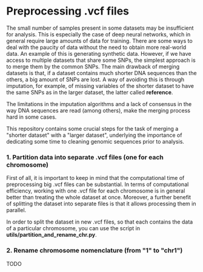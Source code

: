 # Preprocessing .vcf files

The small number of samples present in some datasets may be insufficient for analysis. This is especially the case of deep neural networks, which in general require large amounts of data for training. There are some ways to deal with the paucity of data without the need to obtain more real-world data. An example of this is generating synthetic data. However, if we have access to multiple datasets that share some SNPs, the simplest approach is to merge them by the common SNPs. The main drawback of merging datasets is that, if a dataset contains much shorter DNA sequences than the others, a big amount of SNPs are lost. A way of avoiding this is through imputation, for example, of missing variables of the shorter dataset to have the same SNPs as in the larger dataset, the latter called **reference**.

The limitations in the imputation algorithms and a lack of consensus in the way DNA sequences are read (among others), make the merging process hard in some cases.

This repository contains some crucial steps for the task of merging a "shorter dataset" with a "larger dataset", underlying the importance of dedicating some time to cleaning genomic sequences prior to analysis.  

### 1. Partition data into separate .vcf files (one for each chromosome)

First of all, it is important to keep in mind that the computational time of preprocessing big .vcf files can be substantial. In terms of computational efficiency, working with one .vcf file for each chromosome is in general better than treating the whole dataset at once. Moreover, a further benefit of splitting the dataset into separate files is that it allows processing them in parallel.

In order to split the dataset in new .vcf files, so that each contains the data of a particular chromosome, you can use the script in  **utils/partition_and_rename_chr.py**. 

### 2. Rename chromosome nomenclature (from "1" to "chr1")


TODO
